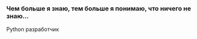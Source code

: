 ### Чем больше я знаю, тем больше я понимаю, что ничего не знаю...

Python разработчик

<a href="./gpg_key.pub" target="_blank"> <img alt="" src="https://img.shields.io/badge/gpg%20personal-FD50AFAE4ECDE680-blue?style=for-the-badge&labelColor=090909"></a>
